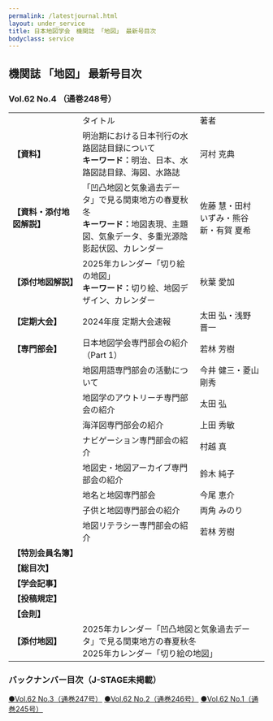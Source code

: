 ```yaml
---
permalink: /latestjournal.html
layout: under_service
title: 日本地図学会　機関誌 「地図」 最新号目次
bodyclass: service
---
```



## 機関誌 「地図」 最新号目次
### Vol.62 No.4 （通巻248号）

<div class="table-responsive">
  <table class="table latestjournal-table">
    <tr>
      <td></td>
      <td class="text-center">タイトル</td>
      <td class="text-center">著者</td>
    </tr>
    <tr>
      <td style="white-space: nowrap;"><b>【資料】</b></td>
      <td>明治期における日本刊行の水路図誌目録について<br><b>キーワード：</b>明治、日本、水路図誌目録、海図、水路誌</td>
      <td>河村 克典</td>
    </tr>
    <tr class="bg-grey">
      <td><b>【資料・添付地図解説】</b></td>
      <td>「凹凸地図と気象過去データ」で見る関東地方の春夏秋冬<br><b>キーワード：</b>地図表現、主題図、気象データ、多重光源陰影起伏図、カレンダー</td>
      <td>佐藤 慧・田村 いずみ・熊谷 新・有賀 夏希</td>
    </tr>
    <tr>
      <td><b>【添付地図解説】</b></td>
      <td>2025年カレンダー「切り絵の地図」<br><b>キーワード：</b>切り絵、地図デザイン、カレンダー</td>
      <td>秋葉 愛加</td>
    </tr>
    <tr class="bg-grey">
      <td><b>【定期大会】</b></td>
      <td>2024年度 定期大会速報<br><b></td>
      <td>太田 弘・浅野 晋一</td>
    </tr>
    <tr>
      <td style="white-space: nowrap;"><b>【専門部会】</b></td>
      <td>日本地図学会専門部会の紹介（Part 1）</td>
      <td>若林 芳樹</td>
    </tr>
    <tr class="bg-grey">
      <td><b></b></td>
      <td>地図用語専門部会の活動について</td>
      <td>今井 健三・菱山 剛秀</td>
    </tr>
    <tr>
      <td><b></b></td>
      <td>地図学のアウトリーチ専門部会の紹介</td>
      <td>太田 弘</td>
    </tr>
    <tr class="bg-grey">
      <td><b></b></td>
      <td>海洋図専門部会の紹介</td>
      <td>上田 秀敏</td>
    </tr>
    <tr>
      <td><b></b></td>
      <td>ナビゲーション専門部会の紹介</td>
      <td>村越 真</td>
    </tr>
    <tr class="bg-grey">
      <td><b></b></td>
      <td>地図史・地図アーカイブ専門部会の紹介</td>
      <td>鈴木 純子</td>
    </tr>
    <tr>
      <td><b></b></td>
      <td>地名と地図専門部会</td>
      <td>今尾 恵介</td>
    </tr>
    <tr class="bg-grey">
      <td><b></b></td>
      <td>子供と地図専門部会の紹介</td>
      <td>両角 みのり</td>
    </tr>
    <tr>
      <td><b></b></td>
      <td>地図リテラシー専門部会の紹介</td>
      <td>若林 芳樹</td>
    </tr>
    <tr class="bg-grey">
      <td><b>【特別会員名簿】</b></td>
      <td colspan="2"></td>
    </tr>
    <tr>
      <td><b>【総目次】</b></td>
      <td colspan="2"></td>
    </tr>
    <tr class="bg-grey">
      <td><b>【学会記事】</b></td>
      <td colspan="2"></td>
    </tr>
    <tr>
      <td><b>【投稿規定】</b></td>
      <td colspan="2"></td>
    </tr>
    <tr class="bg-grey">
      <td><b>【会則】</b></td>
      <td colspan="2"></td>
    </tr>
    <tr>
      <td><b>【添付地図】</b></td>
      <td colspan="2">2025年カレンダー「凹凸地図と気象過去データ」で見る関東地方の春夏秋冬<br>2025年カレンダー「切り絵の地図」</td>
    </tr>
  </table>
</div>


### バックナンバー目次（J-STAGE未掲載）

<div class="latestjournal-backnumber">
  <p>
    <a href="{{'/archive/file/contents/contents247.pdf' | relative_url}}">●Vol.62 No.3（通巻247号）</a>
    <a href="{{'/archive/file/contents/contents246.pdf' | relative_url}}">●Vol.62 No.2（通巻246号）</a>
    <a href="{{'/archive/file/contents/contents245.pdf' | relative_url}}">●Vol.62 No.1（通巻245号）</a>
  </p>
</div>
